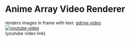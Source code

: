 # Anime Array Video Renderer
renders images in frame with text.
[gdrive video](https://drive.google.com/file/d/18o8TYqcuZZaxGmdoyI2ccHlMdMq8LwEW/view)  
[![youtube video](https://img.youtube.com/vi/NMvV3QL-sdM/0.jpg)](https://www.youtube.com/watch?v=NMvV3QL-sdM)  
(youtube video link)
